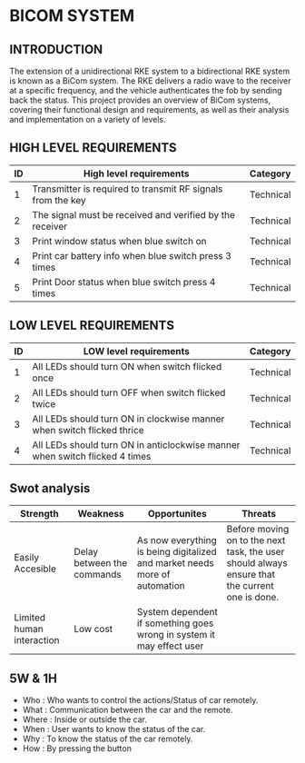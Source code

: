 # BICOM SYSTEM


## INTRODUCTION
The extension of a unidirectional RKE system to a bidirectional RKE system is known as a BiCom system. The RKE delivers a radio wave to the receiver at a specific frequency, and the vehicle authenticates the fob by sending back the status. This project provides an overview of BiCom systems, covering their functional design and requirements, as well as their analysis and implementation on a variety of levels.

## HIGH LEVEL REQUIREMENTS
|ID|High level requirements| Category |
|-|------------------------| ------- |
|1|Transmitter is required to transmit RF signals from the key|Technical|
|2|The signal must be received and verified by the receiver|Technical|
|3|Print window status when blue switch on|Technical|
|4|Print car battery info when blue switch press 3 times|Technical|
|5|Print Door status when blue switch press 4 times|Technical|

## LOW LEVEL REQUIREMENTS
|ID|LOW level requirements| Category |
|-|------------------------| ------- |
|1|All LEDs should turn ON when switch flicked once|Technical|
|2|All LEDs should turn OFF when switch flicked twice|Technical|
|3|All LEDs should turn ON in clockwise manner when switch flicked thrice|Technical|
|4|All LEDs should turn ON in anticlockwise manner when switch flicked 4 times|Technical|

## Swot analysis
|Strength|Weakness|Opportunites|Threats|
|--------|--------|------------|-------|
|Easily Accesible|Delay between the commands|As now everything is being digitalized and market needs more of automation|Before moving on to the next task, the user should always ensure that the current one is done.|
|Limited human interaction|Low cost|System dependent if something goes wrong in system it may effect user|

## 5W & 1H
   * Who   : Who wants to control the actions/Status of car remotely.
   * What  : Communication between the car and the remote.
   * Where : Inside or outside the car.
   * When  : User wants to know the status of the car.
   * Why   : To know the status of the car remotely.
   * How   : By pressing the button


